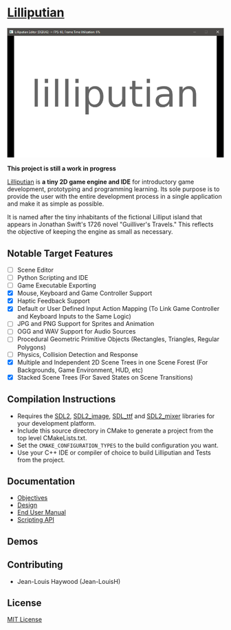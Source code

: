 # [Lilliputian](https://github.com/Jean-LouisH/Lilliputian)

![screenshot](Screenshot.png)

**This project is still a work in progress**

[Lilliputian](https://github.com/Jean-LouisH/Lilliputian) is **a tiny 2D game engine and IDE** for introductory game development, prototyping and programming learning. Its sole purpose is to provide the user with the entire development process in a single application and make it as simple as possible.

It is named after the tiny inhabitants of the fictional Lilliput island that appears in Jonathan Swift's 1726 novel "Guilliver's Travels." This reflects the objective of keeping the engine as small as necessary.

## Notable Target Features

- [ ] Scene Editor
- [ ] Python Scripting and IDE
- [ ] Game Executable Exporting
- [x] Mouse, Keyboard and Game Controller Support
- [x] Haptic Feedback Support
- [x] Default or User Defined Input Action Mapping (To Link Game Controller and Keyboard Inputs to the Same Logic)
- [ ] JPG and PNG Support for Sprites and Animation
- [ ] OGG and WAV Support for Audio Sources
- [ ] Procedural Geometric Primitive Objects (Rectangles, Triangles, Regular Polygons)
- [ ] Physics, Collision Detection and Response
- [x] Multiple and Independent 2D Scene Trees in one Scene Forest (For Backgrounds, Game Environment, HUD, etc)
- [x] Stacked Scene Trees (For Saved States on Scene Transitions)

## Compilation Instructions

* Requires the [SDL2](https://www.libsdl.org/), [SDL2_image](https://www.libsdl.org/projects/SDL_image/), [SDL_ttf](https://www.libsdl.org/projects/SDL_ttf/) and  [SDL2_mixer](https://www.libsdl.org/projects/SDL_mixer/) libraries for your development platform.
* Include this source directory in CMake to generate a project from the top level CMakeLists.txt. 
* Set the `CMAKE_CONFIGURATION_TYPES` to the build configuration you want. 
* Use your C++ IDE or compiler of choice to build Lilliputian and Tests from the project.

## Documentation

* [Objectives](Documentation/Objectives/Objectives.md)
* [Design](Documentation/Design/Design.md)
* [End User Manual](Documentation/End_User_Manual/End_User_Manual.md)
* [Scripting API](Documentation/End_User_Manual/Scripting_API/Scripting_API.md)

## Demos

## Contributing

* Jean-Louis Haywood (Jean-LouisH)

## License

[MIT License](LICENSE)